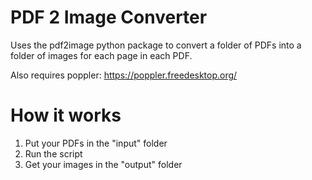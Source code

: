 # PDF 2 Image Converter

Uses the pdf2image python package to convert a folder of PDFs into a folder of images for each page in each PDF. 

Also requires poppler: https://poppler.freedesktop.org/

# How it works

1. Put your PDFs in the "input" folder
2. Run the script
3. Get your images in the "output" folder